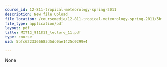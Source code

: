 ```yaml
---
course_id: 12-811-tropical-meteorology-spring-2011
description: New file Upload
file_location: /coursemedia/12-811-tropical-meteorology-spring-2011/5bfc6223366683d5dc0ae1425c0299e4_MIT12_811S11_lecture_11.pdf
file_type: application/pdf
layout: pdf
title: MIT12_811S11_lecture_11.pdf
type: course
uid: 5bfc6223366683d5dc0ae1425c0299e4

---
```

None